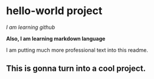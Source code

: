 # hello-world project

_I am learning github_

**Also, I am learning markdown language**

I am putting much more professional text into this readme.

## This is gonna turn into a cool project.